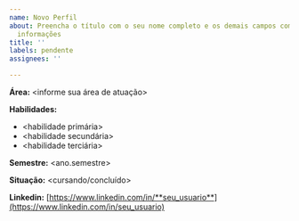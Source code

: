 ```yaml
---
name: Novo Perfil
about: Preencha o título com o seu nome completo e os demais campos com as respectivas
  informações
title: ''
labels: pendente
assignees: ''

---
```


**Área:** <informe sua área de atuação>

**Habilidades:**

- <habilidade primária>
- <habilidade secundária>
- <habilidade terciária>

**Semestre:** <ano.semestre>

**Situação:** <cursando/concluído>

**Linkedin:**
[https://www.linkedin.com/in/**seu_usuario**](https://www.linkedin.com/in/seu_usuario)
